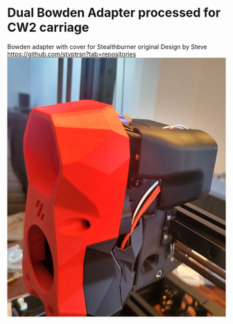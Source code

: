 # Dual Bowden Adapter processed for CW2 carriage

Bowden adapter with cover for Stealthburner
original Design by Steve https://github.com/stvptrsn?tab=repositories
![images/cw2_carriage_with_sb.jpg](images/cw2_carriage_with_sb.jpg)
